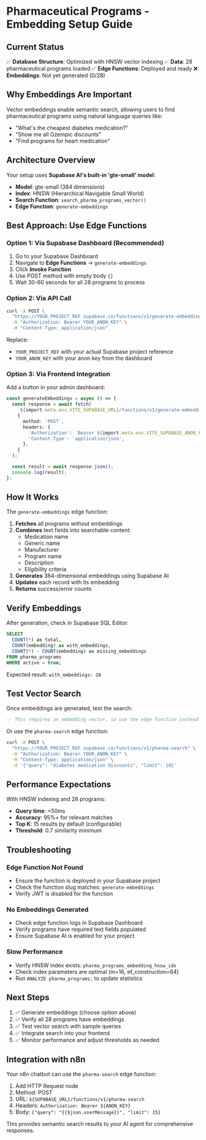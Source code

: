 # Pharmaceutical Programs - Embedding Setup Guide

## Current Status

✅ **Database Structure**: Optimized with HNSW vector indexing
✅ **Data**: 28 pharmaceutical programs loaded
✅ **Edge Functions**: Deployed and ready
❌ **Embeddings**: Not yet generated (0/28)

## Why Embeddings Are Important

Vector embeddings enable semantic search, allowing users to find pharmaceutical programs using natural language queries like:
- "What's the cheapest diabetes medication?"
- "Show me all Ozempic discounts"
- "Find programs for heart medication"

## Architecture Overview

Your setup uses **Supabase AI's built-in 'gte-small' model**:
- **Model**: gte-small (384 dimensions)
- **Index**: HNSW (Hierarchical Navigable Small World)
- **Search Function**: `search_pharma_programs_vector()`
- **Edge Function**: `generate-embeddings`

## Best Approach: Use Edge Functions

### Option 1: Via Supabase Dashboard (Recommended)

1. Go to your Supabase Dashboard
2. Navigate to **Edge Functions** → `generate-embeddings`
3. Click **Invoke Function**
4. Use POST method with empty body `{}`
5. Wait 30-60 seconds for all 28 programs to process

### Option 2: Via API Call

```bash
curl -X POST \
  "https://YOUR_PROJECT_REF.supabase.co/functions/v1/generate-embeddings" \
  -H "Authorization: Bearer YOUR_ANON_KEY" \
  -H "Content-Type: application/json"
```

Replace:
- `YOUR_PROJECT_REF` with your actual Supabase project reference
- `YOUR_ANON_KEY` with your anon key from the dashboard

### Option 3: Via Frontend Integration

Add a button in your admin dashboard:

```typescript
const generateEmbeddings = async () => {
  const response = await fetch(
    `${import.meta.env.VITE_SUPABASE_URL}/functions/v1/generate-embeddings`,
    {
      method: 'POST',
      headers: {
        'Authorization': `Bearer ${import.meta.env.VITE_SUPABASE_ANON_KEY}`,
        'Content-Type': 'application/json',
      },
    }
  );

  const result = await response.json();
  console.log(result);
};
```

## How It Works

The `generate-embeddings` edge function:

1. **Fetches** all programs without embeddings
2. **Combines** text fields into searchable content:
   - Medication name
   - Generic name
   - Manufacturer
   - Program name
   - Description
   - Eligibility criteria
3. **Generates** 384-dimensional embeddings using Supabase AI
4. **Updates** each record with its embedding
5. **Returns** success/error counts

## Verify Embeddings

After generation, check in Supabase SQL Editor:

```sql
SELECT
  COUNT(*) as total,
  COUNT(embedding) as with_embeddings,
  COUNT(*) - COUNT(embedding) as missing_embeddings
FROM pharma_programs
WHERE active = true;
```

Expected result: `with_embeddings: 28`

## Test Vector Search

Once embeddings are generated, test the search:

```sql
-- This requires an embedding vector, so use the edge function instead
```

Or use the `pharma-search` edge function:

```bash
curl -X POST \
  "https://YOUR_PROJECT_REF.supabase.co/functions/v1/pharma-search" \
  -H "Authorization: Bearer YOUR_ANON_KEY" \
  -H "Content-Type: application/json" \
  -d '{"query": "diabetes medication discounts", "limit": 10}'
```

## Performance Expectations

With HNSW indexing and 28 programs:
- **Query time**: <50ms
- **Accuracy**: 95%+ for relevant matches
- **Top K**: 15 results by default (configurable)
- **Threshold**: 0.7 similarity minimum

## Troubleshooting

### Edge Function Not Found
- Ensure the function is deployed in your Supabase project
- Check the function slug matches: `generate-embeddings`
- Verify JWT is disabled for the function

### No Embeddings Generated
- Check edge function logs in Supabase Dashboard
- Verify programs have required text fields populated
- Ensure Supabase AI is enabled for your project

### Slow Performance
- Verify HNSW index exists: `pharma_programs_embedding_hnsw_idx`
- Check index parameters are optimal (m=16, ef_construction=64)
- Run `ANALYZE pharma_programs;` to update statistics

## Next Steps

1. ✅ Generate embeddings (choose option above)
2. ✅ Verify all 28 programs have embeddings
3. ✅ Test vector search with sample queries
4. ✅ Integrate search into your frontend
5. ✅ Monitor performance and adjust thresholds as needed

## Integration with n8n

Your n8n chatbot can use the `pharma-search` edge function:

1. Add HTTP Request node
2. Method: POST
3. URL: `${SUPABASE_URL}/functions/v1/pharma-search`
4. Headers: `Authorization: Bearer ${ANON_KEY}`
5. Body: `{"query": "{{$json.userMessage}}", "limit": 15}`

This provides semantic search results to your AI agent for comprehensive responses.
